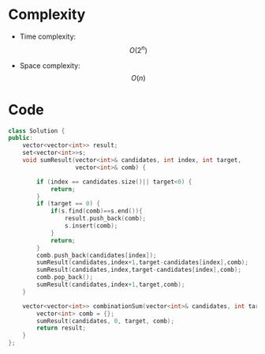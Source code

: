 
# Complexity
- Time complexity:$$O(2^n)$$
<!-- Add your time complexity here, e.g. $$O(n)$$ -->

- Space complexity:$$O(n)$$
<!-- Add your space complexity here, e.g. $$O(n)$$ -->

# Code
```cpp []
class Solution {
public:
    vector<vector<int>> result;
    set<vector<int>>s;
    void sumResult(vector<int>& candidates, int index, int target,
                   vector<int>& comb) {

        if (index == candidates.size()|| target<0) {
            return;
        }
        if (target == 0) {
            if(s.find(comb)==s.end()){
                result.push_back(comb);
                s.insert(comb);
            }
            return;
        }
        comb.push_back(candidates[index]);
        sumResult(candidates,index+1,target-candidates[index],comb);
        sumResult(candidates,index,target-candidates[index],comb);
        comb.pop_back();
        sumResult(candidates,index+1,target,comb);
    }

    vector<vector<int>> combinationSum(vector<int>& candidates, int target) {
        vector<int> comb = {};
        sumResult(candidates, 0, target, comb);
        return result;
    }
};
```
